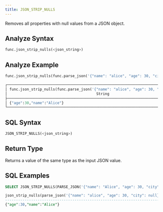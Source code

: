 ```yaml
---
title: JSON_STRIP_NULLS
---
```


Removes all properties with null values from a JSON object. 

## Analyze Syntax

```python
func.json_strip_nulls(<json_string>)
```

## Analyze Example

```python
func.json_strip_nulls(func.parse_json('{"name": "alice", "age": 30, "city": null}'))

┌─────────────────────────────────────────────────────────────────────────────────────────────────┐
│ func.json_strip_nulls(func.parse_json('{"name": "alice", "age": 30, "city": null}'))            │
│                                         String                                                  │
├─────────────────────────────────────────────────────────────────────────────────────────────────┤
│ {"age":30,"name":"Alice"}                                                                       │
└─────────────────────────────────────────────────────────────────────────────────────────────────┘
```

## SQL Syntax

```sql
JSON_STRIP_NULLS(<json_string>)
```

## Return Type

Returns a value of the same type as the input JSON value.

## SQL Examples

```sql
SELECT JSON_STRIP_NULLS(PARSE_JSON('{"name": "Alice", "age": 30, "city": null}'));

json_strip_nulls(parse_json('{"name": "alice", "age": 30, "city": null}'))|
--------------------------------------------------------------------------+
{"age":30,"name":"Alice"}                                                 |
```